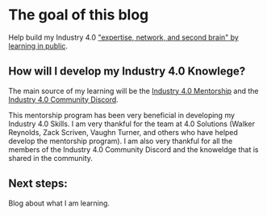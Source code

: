 # The goal of this blog
Help build my Industry 4.0 ["expertise, network, and second brain" by learning in public](https://www.swyx.io/learn-in-public/).

## How will I develop my Industry 4.0 Knowlege?
The main source of my learning will be the [Industry 4.0 Mentorship](https://www.iiot.university/mentorship-program) and the [Industry 4.0 Community Discord](https://www.iiot.university/discord).

This mentorship program has been very beneficial in developing my Industry 4.0 Skills. I am very thankful for the team at 4.0 Solutions (Walker Reynolds, Zack Scriven,
Vaughn Turner, and others who have helped develop the mentorship program). I am also very thankful for all the members of the Industry 4.0 Community Discord and the knoweldge
that is shared in the community.

## Next steps:
Blog about what I am learning.
